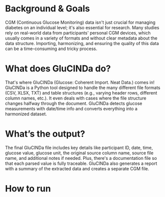 # Background & Goals
CGM (Continuous Glucose Monitoring) data isn't just crucial for managing diabetes on an individual level; it's also essential for research. Many studies rely on real-world data from participants' personal CGM devices, which usually comes in a variety of formats and without clear metadata about the data structure. Importing, harmonizing, and ensuring the quality of this data can be a time-consuming and tricky process.

# What does GluCINDa do?
That's where GluCINDa (Glucose: Coherent Import. Neat Data.) comes in! GluCINDa is a Python tool designed to handle the many different file formats (CSV, XLSX, TXT) and table structures (e.g., varying header rows, different column names, etc.). It even deals with cases where the file structure changes halfway through the document. GluCINDa detects glucose measurements with date/time info and converts everything into a harmonized dataset.

# What’s the output?
The final GluCINDa file includes key details like participant ID, date, time, glucose value, glucose unit, the original source column name, source file name, and additional notes if needed. Plus, there's a documentation file so that each parsed value is fully traceable. GluCINDa also generates a report with a summary of the extracted data and creates a separate CGM file.

# How to run
